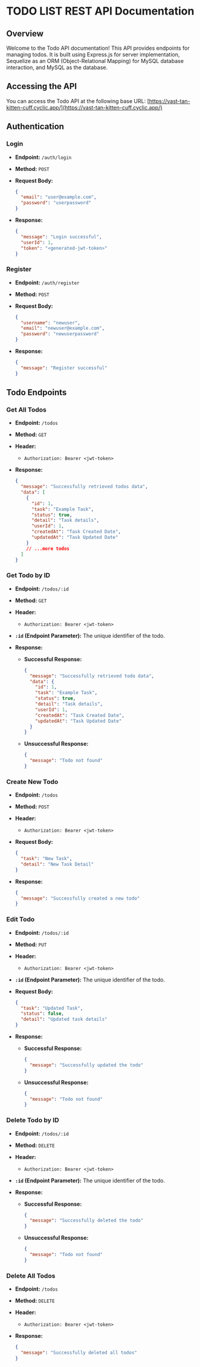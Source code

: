 # TODO LIST REST API Documentation

## Overview

Welcome to the Todo API documentation! This API provides endpoints for managing todos. It is built using Express.js for server implementation, Sequelize as an ORM (Object-Relational Mapping) for MySQL database interaction, and MySQL as the database.

## Accessing the API

You can access the Todo API at the following base URL: [https://vast-tan-kitten-cuff.cyclic.app/](https://vast-tan-kitten-cuff.cyclic.app/)

## Authentication

### Login

- **Endpoint:** `/auth/login`
- **Method:** `POST`
- **Request Body:**

  ```json
  {
    "email": "user@example.com",
    "password": "userpassword"
  }
  ```

- **Response:**

  ```json
  {
    "message": "Login successful",
    "userId": 1,
    "token": "<generated-jwt-token>"
  }
  ```

### Register

- **Endpoint:** `/auth/register`
- **Method:** `POST`
- **Request Body:**

  ```json
  {
    "username": "newuser",
    "email": "newuser@example.com",
    "password": "newuserpassword"
  }
  ```

- **Response:**

  ```json
  {
    "message": "Register successful"
  }
  ```

## Todo Endpoints

### Get All Todos

- **Endpoint:** `/todos`
- **Method:** `GET`
- **Header:**

  - `Authorization: Bearer <jwt-token>`

- **Response:**

  ```json
  {
    "message": "Successfully retrieved todos data",
    "data": [
      {
        "id": 1,
        "task": "Example Task",
        "status": true,
        "detail": "Task details",
        "userId": 1,
        "createdAt": "Task Created Date",
        "updatedAt": "Task Updated Date"
      }
      // ...more todos
    ]
  }
  ```

### Get Todo by ID

- **Endpoint:** `/todos/:id`
- **Method:** `GET`
- **Header:**

  - `Authorization: Bearer <jwt-token>`

- **`:id` (Endpoint Parameter):** The unique identifier of the todo.

- **Response:**

  - **Successful Response:**

    ```json
    {
      "message": "Successfully retrieved todo data",
      "data": {
        "id": 1,
        "task": "Example Task",
        "status": true,
        "detail": "Task details",
        "userId": 1,
        "createdAt": "Task Created Date",
        "updatedAt": "Task Updated Date"
      }
    }
    ```

  - **Unsuccessful Response:**

    ```json
    {
      "message": "Todo not found"
    }
    ```

### Create New Todo

- **Endpoint:** `/todos`
- **Method:** `POST`
- **Header:**

  - `Authorization: Bearer <jwt-token>`

- **Request Body:**

  ```json
  {
    "task": "New Task",
    "detail": "New Task Detail"
  }
  ```

- **Response:**

  ```json
  {
    "message": "Successfully created a new todo"
  }
  ```

### Edit Todo

- **Endpoint:** `/todos/:id`
- **Method:** `PUT`
- **Header:**

  - `Authorization: Bearer <jwt-token>`

- **`:id` (Endpoint Parameter):** The unique identifier of the todo.

- **Request Body:**

  ```json
  {
    "task": "Updated Task",
    "status": false,
    "detail": "Updated task details"
  }
  ```

- **Response:**

  - **Successful Response:**

    ```json
    {
      "message": "Successfully updated the todo"
    }
    ```

  - **Unsuccessful Response:**

    ```json
    {
      "message": "Todo not found"
    }
    ```

### Delete Todo by ID

- **Endpoint:** `/todos/:id`
- **Method:** `DELETE`
- **Header:**

  - `Authorization: Bearer <jwt-token>`

- **`:id` (Endpoint Parameter):** The unique identifier of the todo.

- **Response:**

  - **Successful Response:**

    ```json
    {
      "message": "Successfully deleted the todo"
    }
    ```

  - **Unsuccessful Response:**

    ```json
    {
      "message": "Todo not found"
    }
    ```

### Delete All Todos

- **Endpoint:** `/todos`
- **Method:** `DELETE`
- **Header:**

  - `Authorization: Bearer <jwt-token>`

- **Response:**
  ```json
  {
    "message": "Successfully deleted all todos"
  }
  ```
